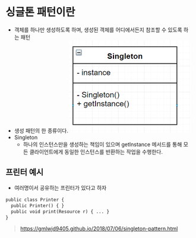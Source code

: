 싱글톤 패턴이란
======================================================
* 객체를 하나만 생성하도록 하며, 생성된 객체를 어디에서든지 참조할 수 있도록 하는 패턴
* 생성 패턴의 한 종류이다.
 ![싱글톤](../img/singleton.PNG)
* Singleton
  - 하나의 인스턴스만을 생성하는 책임이 있으며 getInstance 메서드를 통해 모든 클라이언트에게 동일한 인스턴스를 반환하는 작업을 수행한다.
  
프린터 예시
---------------------------------------------------
* 여러명이서 공유하는 프린터가 있다고 하자

~~~
public class Printer {
  public Printer() { }
  public void print(Resource r) { ... }
}

~~~
































>https://gmlwjd9405.github.io/2018/07/06/singleton-pattern.html
